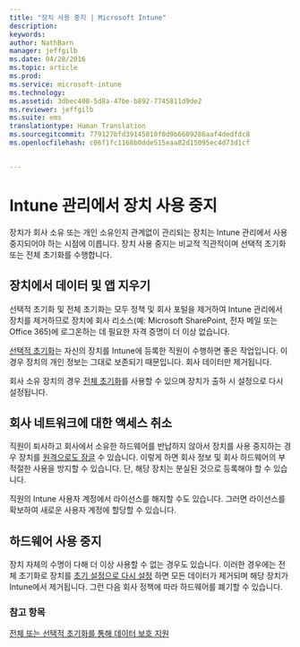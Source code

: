 ```yaml
---
title: "장치 사용 중지 | Microsoft Intune"
description: 
keywords: 
author: NathBarn
manager: jeffgilb
ms.date: 04/28/2016
ms.topic: article
ms.prod: 
ms.service: microsoft-intune
ms.technology: 
ms.assetid: 3dbec400-5d8a-47be-b892-7745811d9de2
ms.reviewer: jeffgilb
ms.suite: ems
translationtype: Human Translation
ms.sourcegitcommit: 779127bfd39145010f0d9b6609286aaf4dedfdc8
ms.openlocfilehash: c06f1fc1168b0dde515eaa82d15095ec4d73d1cf


---
```


# Intune 관리에서 장치 사용 중지

장치가 회사 소유 또는 개인 소유인지 관계없이 관리되는 장치는 Intune 관리에서 사용 중지되어야 하는 시점에 이릅니다. 장치 사용 중지는 비교적 직관적이며 선택적 초기화 또는 전체 초기화를 수행합니다.
## 장치에서 데이터 및 앱 지우기
선택적 초기화 및 전체 초기화는 모두 정책 및 회사 포털을 제거하여 Intune 관리에서 장치를 제거하므로 장치에 회사 리소스(예: Microsoft SharePoint, 전자 메일 또는 Office 365)에 로그온하는 데 필요한 자격 증명이 더 이상 없습니다.

[선택적 초기화](use-remote-wipe-to-help-protect-data-using-microsoft-intune.md#selective-wipe)는 자신의 장치를 Intune에 등록한 직원이 수행하면 좋은 작업입니다. 이 경우 장치의 개인 정보는 그대로 보존되기 때문입니다. 회사 데이터만 제거됩니다.

회사 소유 장치의 경우 [전체 초기화](use-remote-wipe-to-help-protect-data-using-microsoft-intune.md#full-wipe)를 사용할 수 있으며 장치가 출하 시 설정으로 다시 설정됩니다.

## 회사 네트워크에 대한 액세스 취소
직원이 퇴사하고 회사에서 소유한 하드웨어를 반납하지 않아서 장치를 사용 중지하는 경우 장치를 [원격으로도 잠글](use-remote-lock-and-passcode-reset-in-microsoft-intune.md) 수 있습니다. 이렇게 하면 회사 정보 및 회사 하드웨어의 부적절한 사용을 방지할 수 있습니다. 단, 해당 장치는 분실된 것으로 등록해야 할 수 있습니다.

직원의 Intune 사용자 계정에서 라이선스를 해지할 수도 있습니다. 그러면 라이선스를 확보하여 새로운 사용자 계정에 할당할 수 있습니다.

## 하드웨어 사용 중지
장치 자체의 수명이 다해 더 이상 사용할 수 없는 경우도 있습니다. 이러한 경우에는 전체 초기화로 장치를 [초기 설정으로 다시 설정](use-remote-wipe-to-help-protect-data-using-microsoft-intune.md) 하면 모든 데이터가 제거되며 해당 장치가 Intune에서 제거됩니다. 그런 다음 회사 정책에 따라 하드웨어를 폐기할 수 있습니다.

### 참고 항목
[전체 또는 선택적 초기화를 통해 데이터 보호 지원](use-remote-wipe-to-help-protect-data-using-microsoft-intune.md)



<!--HONumber=Jul16_HO3-->


